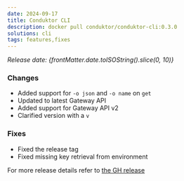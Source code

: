 ```yaml
---
date: 2024-09-17
title: Conduktor CLI
description: docker pull conduktor/conduktor-cli:0.3.0
solutions: cli
tags: features,fixes
---
```


*Release date: {frontMatter.date.toISOString().slice(0, 10)}*

### Changes
- Added support for `-o json` and `-o name` on `get` 
- Updated to latest Gateway API
- Added support for Gateway API v2 
- Clarified version with a `v`


### Fixes
- Fixed the release tag
- Fixed missing key retrieval from environment

For more release details refer to [the GH release](https://github.com/conduktor/ctl/releases/tag/v0.3.0)
